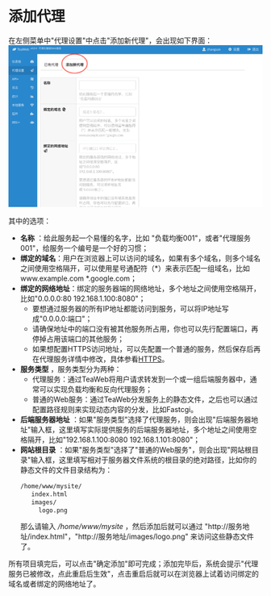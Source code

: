 # 添加代理
在左侧菜单中"代理设置"中点击"添加新代理"，会出现如下界面：
![create-proxy.png](create-proxy.png)

其中的选项：
* **名称** ：给此服务起一个易懂的名字，比如 "负载均衡001"，或者"代理服务001"，给服务一个编号是一个好的习惯；
* **绑定的域名**：用户在浏览器上可以访问的域名，如果有多个域名，则多个域名之间使用空格隔开，可以使用星号通配符（*）来表示匹配一组域名，比如www.example.com *.google.com；
* **绑定的网络地址**：绑定的服务器端的网络地址，多个地址之间使用空格隔开，比如"0.0.0.0:80 192.168.1.100:8080"；
  * 要想通过服务器的所有IP地址都能访问到服务，可以将IP地址写成"0.0.0.0:端口"；
  * 请确保地址中的端口没有被其他服务所占用，你也可以先行配置端口，再停掉占用该端口的其他服务；
  * 如果想配置HTTPS访问地址，可以先配置一个普通的服务，然后保存后再在代理服务详情中修改，具体参看[HTTPS](HTTPS.md)。
* **服务类型** ，服务类型分为两种：
  * 代理服务：通过TeaWeb将用户请求转发到一个或一组后端服务器中，通常可以实现负载均衡和反向代理服务；
  * 普通的Web服务：通过TeaWeb分发服务上的静态文件，之后也可以通过配置路径规则来实现动态内容的分发，比如Fastcgi。
* **后端服务器地址**  ：如果"服务类型"选择了代理服务，则会出现"后端服务器地址"输入框，这里填写实际提供服务的后端服务器地址，多个地址之间使用空格隔开，比如"192.168.1.100:8080 192.168.1.101:8080"；
* **网站根目录** ：如果"服务类型"选择了"普通的Web服务"，则会出现"网站根目录"输入框，这里填写相对于服务器文件系统的根目录的绝对路径，比如你的静态文件的文件目录结构为： 
  ~~~
  /home/www/mysite/
     index.html
     images/
       logo.png
  ~~~
  那么请输入 */home/www/mysite* ，然后添加后就可以通过 "http://服务地址/index.html"，"http://服务地址/images/logo.png" 来访问这些静态文件了。

所有项目填完后，可以点击"确定添加"即可完成；添加完毕后，系统会提示"代理服务已被修改，点此重启后生效"，点击重启后就可以在浏览器上试着访问绑定的域名或者绑定的网络地址了。